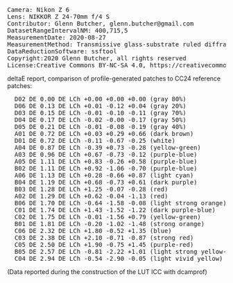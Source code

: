 <pre>
Camera: Nikon Z 6
Lens: NIKKOR Z 24-70mm f/4 S
Contributor: Glenn Butcher, glenn.butcher@gmail.com
DatasetRangeIntervalNM: 400,715,5
MeasurementDate: 2020-08-27
MeasurementMethod: Transmissive glass-substrate ruled diffraction grating spectroscope, single-image
DataReductionSoftware: ssftool
Copyright:2020 Glenn Butcher, all rights reserved
License:Creative Commons BY-NC-SA 4.0, https://creativecommons.org/licenses/by-nc-sa/4.0/legalcode
</pre>

deltaE report, comparison of profile-generated patches to CC24 reference patches:
<pre>
  D02 DE 0.00 DE LCh +0.00 +0.00 +0.00 (gray 80%)
  D06 DE 0.13 DE LCh +0.01 -0.12 +0.04 (gray 20%)
  D03 DE 0.15 DE LCh -0.01 -0.10 -0.11 (gray 70%)
  D04 DE 0.17 DE LCh -0.02 -0.00 -0.17 (gray 50%)
  D05 DE 0.21 DE LCh -0.01 -0.08 -0.19 (gray 40%)
  A01 DE 0.72 DE LCh +0.03 +0.29 +0.66 (dark brown)
  D01 DE 0.72 DE LCh -0.11 -0.67 -0.25 (white)
  A04 DE 0.87 DE LCh -0.39 +0.73 -0.28 (yellow-green)
  A03 DE 0.96 DE LCh +0.67 -0.73 -0.12 (purple-blue)
  A05 DE 1.11 DE LCh +0.83 -0.26 +0.58 (purple-blue)
  B02 DE 1.11 DE LCh +0.92 -1.06 -0.70 (purple-blue)
  A06 DE 1.13 DE LCh +0.28 -0.66 +0.87 (light cyan)
  B04 DE 1.19 DE LCh +0.68 -0.73 +0.61 (dark purple)
  B03 DE 1.28 DE LCh +1.25 -0.07 -0.28 (red)
  A02 DE 1.29 DE LCh +0.62 -0.04 -1.13 (red)
  B06 DE 1.70 DE LCh -0.64 -1.58 -0.08 (light strong orange)
  C01 DE 1.74 DE LCh +1.43 -1.52 -1.22 (dark purple-blue)
  C02 DE 1.75 DE LCh -0.01 -1.56 +0.79 (yellow-green)
  B01 DE 1.81 DE LCh -0.20 -1.02 -1.48 (strong orange)
  C06 DE 2.32 DE LCh +1.80 -0.52 +1.35 (blue)
  C03 DE 2.38 DE LCh +2.10 -0.71 -0.87 (strong red)
  C05 DE 2.50 DE LCh +1.90 -0.75 +1.45 (purple-red)
  B05 DE 2.57 DE LCh -0.81 -2.22 +1.01 (light strong yellow-green)
  C04 DE 2.94 DE LCh -0.54 -2.90 -0.05 (light vivid yellow)
</pre>
(Data reported during the construction of the LUT ICC with dcamprof)


